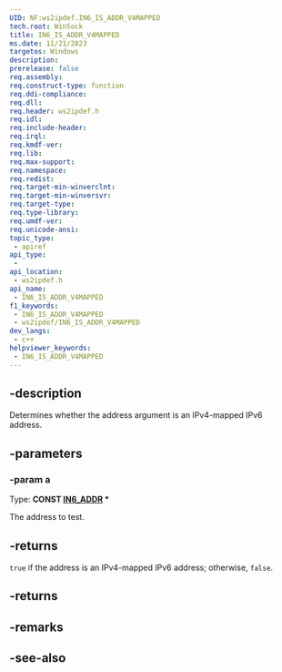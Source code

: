 ```yaml
---
UID: NF:ws2ipdef.IN6_IS_ADDR_V4MAPPED
tech.root: WinSock
title: IN6_IS_ADDR_V4MAPPED
ms.date: 11/21/2023
targetos: Windows
description: 
prerelease: false
req.assembly: 
req.construct-type: function
req.ddi-compliance: 
req.dll: 
req.header: ws2ipdef.h
req.idl: 
req.include-header: 
req.irql: 
req.kmdf-ver: 
req.lib: 
req.max-support: 
req.namespace: 
req.redist: 
req.target-min-winverclnt: 
req.target-min-winversvr: 
req.target-type: 
req.type-library: 
req.umdf-ver: 
req.unicode-ansi: 
topic_type:
 - apiref
api_type:
 - 
api_location:
 - ws2ipdef.h
api_name:
 - IN6_IS_ADDR_V4MAPPED
f1_keywords:
 - IN6_IS_ADDR_V4MAPPED
 - ws2ipdef/IN6_IS_ADDR_V4MAPPED
dev_langs:
 - c++
helpviewer_keywords:
 - IN6_IS_ADDR_V4MAPPED
---
```


## -description

Determines whether the address argument is an IPv4-mapped IPv6 address.

## -parameters

### -param a

Type: **CONST [IN6_ADDR](/windows/win32/api/in6addr/ns-in6addr-in6_addr) \***

The address to test.

## -returns

`true` if the address is an IPv4-mapped IPv6 address; otherwise, `false`.

## -returns

## -remarks

## -see-also
